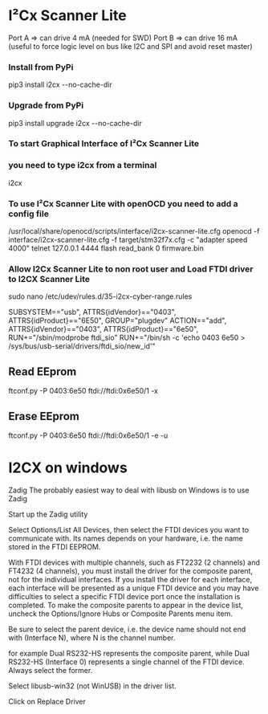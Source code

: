 # I²Cx Scanner Lite
Port A => can drive 4 mA (needed for SWD)
Port B => can drive 16 mA (useful to force logic level on bus like I2C and SPI and avoid reset master)

### Install from PyPi
pip3 install i2cx --no-cache-dir

### Upgrade from PyPi
pip3 install upgrade i2cx --no-cache-dir

### To start Graphical Interface of I²Cx Scanner Lite
### you need to type i2cx from a terminal
i2cx

### To use I²Cx Scanner Lite with openOCD you need to add a config file
/usr/local/share/openocd/scripts/interface/i2cx-scanner-lite.cfg
openocd -f interface/i2cx-scanner-lite.cfg -f target/stm32f7x.cfg  -c "adapter speed 4000"
telnet 127.0.0.1 4444
flash read_bank 0 firmware.bin

### Allow I2Cx Scanner Lite to non root user and Load FTDI driver to I2CX Scanner Lite
sudo nano /etc/udev/rules.d/35-i2cx-cyber-range.rules

SUBSYSTEM=="usb", ATTRS{idVendor}=="0403", ATTRS{idProduct}=="6E50", GROUP="plugdev"
ACTION=="add", ATTRS{idVendor}=="0403", ATTRS{idProduct}=="6e50", RUN+="/sbin/modprobe ftdi_sio" RUN+="/bin/sh -c 'echo 0403 6e50 > /sys/bus/usb-serial/drivers/ftdi_sio/new_id'"

## Read EEprom
ftconf.py -P 0403:6e50 ftdi://ftdi:0x6e50/1 -x

## Erase EEprom
ftconf.py -P 0403:6e50 ftdi://ftdi:0x6e50/1 -e -u


# I2CX on windows
Zadig
The probably easiest way to deal with libusb on Windows is to use Zadig

Start up the Zadig utility

Select Options/List All Devices, then select the FTDI devices you want to communicate with. Its names depends on your hardware, i.e. the name stored in the FTDI EEPROM.

With FTDI devices with multiple channels, such as FT2232 (2 channels) and FT4232 (4 channels), you must install the driver for the composite parent, not for the individual interfaces. If you install the driver for each interface, each interface will be presented as a unique FTDI device and you may have difficulties to select a specific FTDI device port once the installation is completed. To make the composite parents to appear in the device list, uncheck the Options/Ignore Hubs or Composite Parents menu item.

Be sure to select the parent device, i.e. the device name should not end with (Interface N), where N is the channel number.

for example Dual RS232-HS represents the composite parent, while Dual RS232-HS (Interface 0) represents a single channel of the FTDI device. Always select the former.

Select libusb-win32 (not WinUSB) in the driver list.

Click on Replace Driver